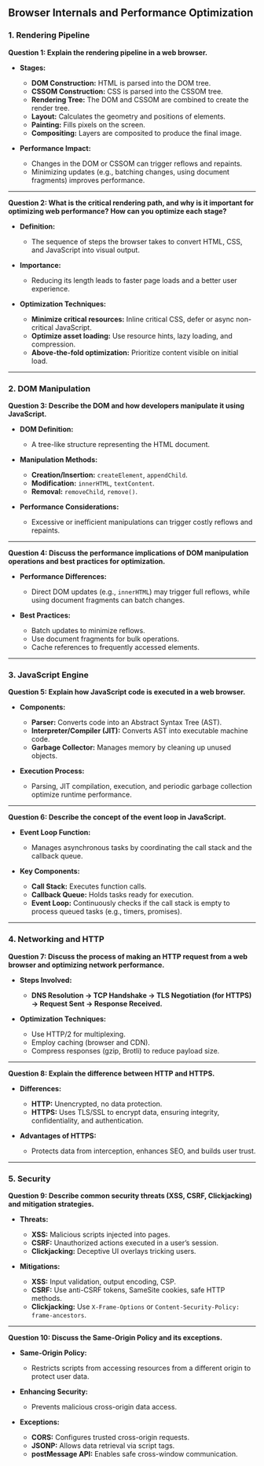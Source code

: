## Browser Internals and Performance Optimization

### **1. Rendering Pipeline**

**Question 1: Explain the rendering pipeline in a web browser.**

- **Stages:**

  - **DOM Construction:** HTML is parsed into the DOM tree.
  - **CSSOM Construction:** CSS is parsed into the CSSOM tree.
  - **Rendering Tree:** The DOM and CSSOM are combined to create the render tree.
  - **Layout:** Calculates the geometry and positions of elements.
  - **Painting:** Fills pixels on the screen.
  - **Compositing:** Layers are composited to produce the final image.

- **Performance Impact:**
  - Changes in the DOM or CSSOM can trigger reflows and repaints.
  - Minimizing updates (e.g., batching changes, using document fragments) improves performance.

---

**Question 2: What is the critical rendering path, and why is it important for optimizing web performance? How can you optimize each stage?**

- **Definition:**

  - The sequence of steps the browser takes to convert HTML, CSS, and JavaScript into visual output.

- **Importance:**

  - Reducing its length leads to faster page loads and a better user experience.

- **Optimization Techniques:**
  - **Minimize critical resources:** Inline critical CSS, defer or async non-critical JavaScript.
  - **Optimize asset loading:** Use resource hints, lazy loading, and compression.
  - **Above-the-fold optimization:** Prioritize content visible on initial load.

---

### **2. DOM Manipulation**

**Question 3: Describe the DOM and how developers manipulate it using JavaScript.**

- **DOM Definition:**

  - A tree-like structure representing the HTML document.

- **Manipulation Methods:**

  - **Creation/Insertion:** `createElement`, `appendChild`.
  - **Modification:** `innerHTML`, `textContent`.
  - **Removal:** `removeChild`, `remove()`.

- **Performance Considerations:**
  - Excessive or inefficient manipulations can trigger costly reflows and repaints.

---

**Question 4: Discuss the performance implications of DOM manipulation operations and best practices for optimization.**

- **Performance Differences:**

  - Direct DOM updates (e.g., `innerHTML`) may trigger full reflows, while using document fragments can batch changes.

- **Best Practices:**
  - Batch updates to minimize reflows.
  - Use document fragments for bulk operations.
  - Cache references to frequently accessed elements.

---

### **3. JavaScript Engine**

**Question 5: Explain how JavaScript code is executed in a web browser.**

- **Components:**

  - **Parser:** Converts code into an Abstract Syntax Tree (AST).
  - **Interpreter/Compiler (JIT):** Converts AST into executable machine code.
  - **Garbage Collector:** Manages memory by cleaning up unused objects.

- **Execution Process:**
  - Parsing, JIT compilation, execution, and periodic garbage collection optimize runtime performance.

---

**Question 6: Describe the concept of the event loop in JavaScript.**

- **Event Loop Function:**

  - Manages asynchronous tasks by coordinating the call stack and the callback queue.

- **Key Components:**
  - **Call Stack:** Executes function calls.
  - **Callback Queue:** Holds tasks ready for execution.
  - **Event Loop:** Continuously checks if the call stack is empty to process queued tasks (e.g., timers, promises).

---

### **4. Networking and HTTP**

**Question 7: Discuss the process of making an HTTP request from a web browser and optimizing network performance.**

- **Steps Involved:**

  - **DNS Resolution → TCP Handshake → TLS Negotiation (for HTTPS) → Request Sent → Response Received.**

- **Optimization Techniques:**
  - Use HTTP/2 for multiplexing.
  - Employ caching (browser and CDN).
  - Compress responses (gzip, Brotli) to reduce payload size.

---

**Question 8: Explain the difference between HTTP and HTTPS.**

- **Differences:**

  - **HTTP:** Unencrypted, no data protection.
  - **HTTPS:** Uses TLS/SSL to encrypt data, ensuring integrity, confidentiality, and authentication.

- **Advantages of HTTPS:**
  - Protects data from interception, enhances SEO, and builds user trust.

---

### **5. Security**

**Question 9: Describe common security threats (XSS, CSRF, Clickjacking) and mitigation strategies.**

- **Threats:**

  - **XSS:** Malicious scripts injected into pages.
  - **CSRF:** Unauthorized actions executed in a user’s session.
  - **Clickjacking:** Deceptive UI overlays tricking users.

- **Mitigations:**
  - **XSS:** Input validation, output encoding, CSP.
  - **CSRF:** Use anti-CSRF tokens, SameSite cookies, safe HTTP methods.
  - **Clickjacking:** Use `X-Frame-Options` or `Content-Security-Policy: frame-ancestors`.

---

**Question 10: Discuss the Same-Origin Policy and its exceptions.**

- **Same-Origin Policy:**

  - Restricts scripts from accessing resources from a different origin to protect user data.

- **Enhancing Security:**

  - Prevents malicious cross-origin data access.

- **Exceptions:**
  - **CORS:** Configures trusted cross-origin requests.
  - **JSONP:** Allows data retrieval via script tags.
  - **postMessage API:** Enables safe cross-window communication.
